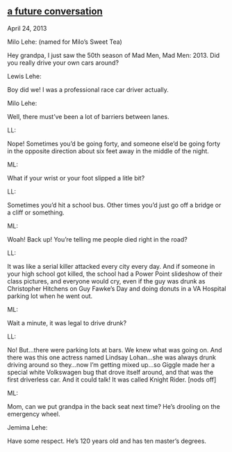 ## [a future conversation](/2013/04/24/a-future-conversation/ "a future conversation")

April 24, 2013
            

Milo Lehe: (named for Milo’s Sweet Tea)

Hey grandpa, I just saw the 50th season of Mad Men, Mad Men: 2013\. Did you really drive your own cars around?

Lewis Lehe:

Boy did we! I was a professional race car driver actually.

Milo Lehe:

Well, there must’ve been a lot of barriers between lanes.

LL:

Nope! Sometimes you’d be going forty, and someone else’d be going forty in the opposite direction about six feet away in the middle of the night.

ML:

What if your wrist or your foot slipped a litle bit?

LL:

Sometimes you’d hit a school bus. Other times you’d just go off a bridge or a cliff or something.

ML:

Woah! Back up! You’re telling me people died right in the road?

LL:

It was like a serial killer attacked every city every day. And if someone in your high school got killed, the school had a Power Point slideshow of their class pictures, and everyone would cry, even if the guy was drunk as Christopher Hitchens on Guy Fawke’s Day and doing donuts in a VA Hospital parking lot when he went out.

ML:

Wait a minute, it was legal to drive drunk?

LL:

No! But…there were parking lots at bars. We knew what was going on. And there was this one actress named Lindsay Lohan…she was always drunk driving around so they…now I’m getting mixed up…so Giggle made her a special white Volkswagen bug that drove itself around, and that was the first driverless car. And it could talk! It was called Knight Rider. [nods off]

ML:

Mom, can we put grandpa in the back seat next time? He’s drooling on the emergency wheel.

Jemima Lehe:

Have some respect. He’s 120 years old and has ten master’s degrees.

					            